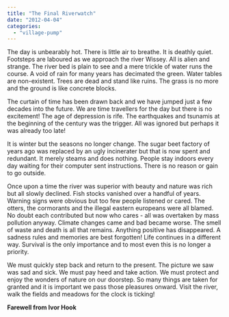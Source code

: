 ```yaml
---
title: "The Final Riverwatch"
date: "2012-04-04"
categories: 
  - "village-pump"
---
```


The day is unbearably hot. There is little air to breathe. It is deathly quiet. Footsteps are laboured as we approach the river Wissey. All is alien and strange. The river bed is plain to see and a mere trickle of water runs the course. A void of rain for many years has decimated the green. Water tables are non-existent. Trees are dead and stand like ruins. The grass is no more and the ground is like concrete blocks.

The curtain of time has been drawn back and we have jumped just a few decades into the future. We are time travellers for the day but there is no excitement! The age of depression is rife. The earthquakes and tsunamis at the beginning of the century was the trigger. All was ignored but perhaps it was already too late!

It is winter but the seasons no longer change. The sugar beet factory of years ago was replaced by an ugly incinerater but that is now spent and redundant. It merely steams and does nothing. People stay indoors every day waiting for their computer sent instructions. There is no reason or gain to go outside.

Once upon a time the river was superior with beauty and nature was rich but all slowly declined. Fish stocks vanished over a handful of years. Warning signs were obvious but too few people listened or cared. The otters, the cormorants and the illegal eastern europeans were all blamed. No doubt each contributed but now who cares - all was overtaken by mass pollution anyway. Climate changes came and bad became worse. The smell of waste and death is all that remains. Anything positive has disappeared. A sadness rules and memories are best forgotten! Life continues in a different way. Survival is the only importance and to most even this is no longer a priority.

We must quickly step back and return to the present. The picture we saw was sad and sick. We must pay heed and take action. We must protect and enjoy the wonders of nature on our doorstep. So many things are taken for granted and it is important we pass those pleasures onward. Visit the river, walk the fields and meadows for the clock is ticking!

**Farewell from Ivor Hook**
